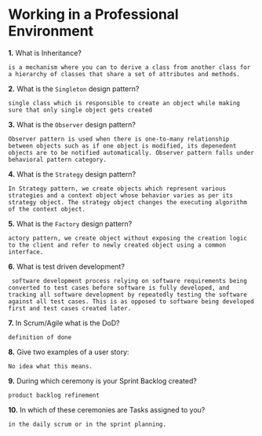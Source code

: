 # Working in a Professional Environment

**1.** What is Inheritance?
<!-- enter you answer in the space below -->
```
is a mechanism where you can to derive a class from another class for a hierarchy of classes that share a set of attributes and methods.

```
**2.** What is the `Singleton` design pattern?
<!-- enter you answer in the space below -->
```
single class which is responsible to create an object while making sure that only single object gets created
```
**3.** What is the `Observer` design pattern?
<!-- enter you answer in the space below -->
```
Observer pattern is used when there is one-to-many relationship between objects such as if one object is modified, its depenedent objects are to be notified automatically. Observer pattern falls under behavioral pattern category.
```
**4.** What is the `Strategy` design pattern?
<!-- enter you answer in the space below -->
```
In Strategy pattern, we create objects which represent various strategies and a context object whose behavior varies as per its strategy object. The strategy object changes the executing algorithm of the context object.
```
**5.** What is the `Factory` design pattern?
<!-- enter you answer in the space below -->
```
actory pattern, we create object without exposing the creation logic to the client and refer to newly created object using a common interface.
```
**6.** What is test driven development?
<!-- enter you answer in the space below -->
```
 software development process relying on software requirements being converted to test cases before software is fully developed, and tracking all software development by repeatedly testing the software against all test cases. This is as opposed to software being developed first and test cases created later.
```
**7.** In Scrum/Agile what is the DoD?
<!-- enter you answer in the space below -->
```
definition of done

```
**8.** Give two examples of a user story:
<!-- enter you answer in the space below -->
```
No idea what this means. 
```
**9.** During which ceremony is your Sprint Backlog created?
<!-- enter you answer in the space below -->
```
product backlog refinement
```
**10.** In which of these ceremonies are Tasks assigned to you?
<!-- enter you answer in the space below -->
```
in the daily scrum or in the sprint planning. 
```